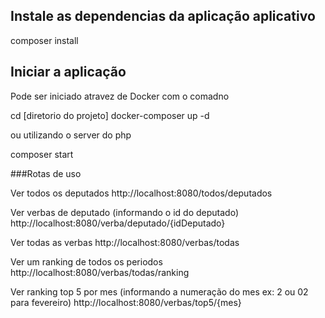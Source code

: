 ## Instale as dependencias da aplicação aplicativo

composer install

## Iniciar a aplicação

Pode ser iniciado atravez de Docker com o comadno

cd [diretorio do projeto] 
docker-composer up -d

ou utilizando o server do php 

composer start


###Rotas de uso

Ver todos os deputados
http://localhost:8080/todos/deputados


Ver verbas de deputado (informando o id do deputado)
http://localhost:8080/verba/deputado/{idDeputado}


Ver todas as verbas
http://localhost:8080/verbas/todas


Ver um ranking de todos os periodos
http://localhost:8080/verbas/todas/ranking


Ver ranking top 5 por mes (informando a numeração do mes ex: 2 ou 02 para fevereiro)
http://localhost:8080/verbas/top5/{mes}
